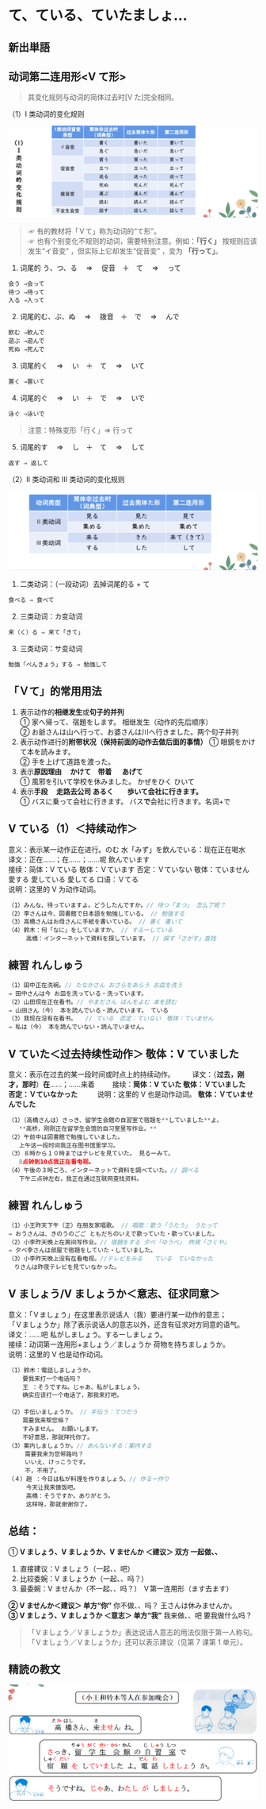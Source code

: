 # て、ている、ていたましょ...

## 新出単語


## 动词第二连用形<V て形>

> 其变化规则与动词的简体过去时[V た]完全相同。

（1）I 类动词的变化规则

![avatar](../images/I类て.png)

> ☞ 有的教材将「Ｖて」称为动词的“て形”。  
> ☞ 也有个别变化不规则的动词，需要特别注意。例如：**「行く」** 按规则应该发生“イ音变”
> ，但实际上它却发生“促音变”
> ，变为 **「行って」**。

1. 词尾的 う、つ、る　 ⇒ 　促音　＋　て　 ⇒ 　って

```ts
会う ⇒会って
待つ ⇒待って
入る ⇒入って
```

2. 词尾的む、ぶ、ぬ　 ⇒ 　拨音　＋　で　 ⇒ 　んで

```ts
飲む ⇒飲んで
遊ぶ ⇒遊んで
死ぬ ⇒死んで
```

3. 词尾的く　 ⇒ 　い　＋　て　 ⇒ 　いて

```ts
置く ⇒置いて
```

4. 词尾的ぐ　 ⇒ 　い　＋　で　 ⇒ 　いで

```ts
泳ぐ ⇒泳いで
```

> 注意：特殊变形「行く」⇒ 行って

5. 词尾的す　 ⇒ 　し　＋　て　 ⇒ 　して

```ts
返す ⇒ 返して
```

（2）Ⅱ 类动词和 Ⅲ 类动词的变化规则

![avatar](../images/Ⅱ类动词和Ⅲ类动词て.png)

1. 二类动词：（一段动词）去掉词尾的る + て

```ts
食べる ⇒ 食べて

```

2. 三类动词：カ变动词

```ts
来（く）る ⇒ 来て「きて」
```

3. 三类动词：サ变动词

```ts
勉強「べんきょう」する ⇒ 勉強して

```

## 「Ｖて」的常用用法　　

1. 表示动作的**相继发生**或**句子的并列**  
   ① 家へ帰って、宿題をします。 相继发生（动作的先后顺序）  
   ② お爺さんは山へ行って、お婆さんは川へ行きました。两个句子并列
2. 表示动作进行的**附带状况（保持前面的动作去做后面的事情）**
   ① 眼鏡をかけて本を読みます。  
   ② 手を上げて道路を渡った。
3. 表示**原因理由 　かけて　带着 　 あげて**　  
   ① 風邪を引いて学校を休みました。 かぜをひく ひいて
4. 表示**手段　 走路去公司 あるく　　歩いて会社に行きます。**  
   ① バスに乗って会社に行きます。 バス**で**会社に行きます。名词+で

## V ている（1）＜持续动作＞

意义：表示某一动作正在进行。のむ 水「みず」を飲んでいる：现在正在喝水  
译文：正在......；在......；......呢 飲んでいます  
接续：简体：V ている 敬体：Ｖています 否定：Ｖていない 敬体：ていません  
愛する 愛している 愛してる 口语：Ｖてる  
说明：这里的 V 为动作动词。

```ts
（1）みんな、待っていますよ。どうしたんですか。// 待つ「まつ」 怎么了呢？
（2）李さんは今、図書館で日本語を勉強している。 // 勉強する
（3）高橋さんはお母さんに手紙を書いている。 // 書く 書いて
（4）鈴木：何「なに」をしていますか。 // するーしている
     高橋：インターネットで資料を探しています。 // 探す「さがす」查找
```

## 練習 れんしゅう

```ts
（1）田中正在洗碗。// たなかさん おさらをあらう お皿を洗う
⇒ 田中さんは今 お皿を洗っている・洗っています。
（2）山田现在正在看书。// やまださん ほんをよむ 本を読む
⇒ 山田さん（今） 本を読んでいる・読んでいます。 ている
（3）我现在没有在看书。　　// ている　否定：ていない　敬体：ていません
⇒ 私は（今） 本を読んでいない・読んでいません。
```

## V ていた＜过去持续性动作＞ 敬体：V ていました

意义：表示在过去的某一段时间或时点上的持续动作。 　　
译文：（**过去，刚才，那时**）**在**......；......来着 　　
接续：**简体：V ていた 敬体：Ｖていました　　否定：Ｖていなかった** 　 　
说明：这里的 V 也是动作动词。 **敬体：Ｖていませんでした**

```ts
（1）（高橋さんは）さっき、留学生会館の自習室で宿題を**していました**よ。
   **高桥，刚刚正在留学生会馆的自习室里写作业。**
（2）午前中は図書館で勉強していました。
   上午这一段时间我正在图书馆里学习。
（3）８時から１０時まではテレビを見ていた。 見るーみて。
   8点钟到10点我正在看电视。
（4）午後の３時ごろ、インターネットで資料を調べていた。// 調べる
   下午三点钟左右，我正在通过互联网查找资料。
```

## 練習 れんしゅう

```ts
（1）小王昨天下午（正）在朋友家唱歌。 // 唱歌：歌う「うたう」 うたって
⇒ おうさんは、きのうのごご ともだちのいえで歌っていた・歌っていました。
（2）小李昨天晚上在房间写作业。// 宿題をする 夕べ「ゆうべ」 昨夜「さくや」
⇒ 夕べ李さんは部屋で宿題をしていた・していました。
（3）小李昨天晚上没有在看电视。//テレビをみる　　ている　ていなかった
　りさんは昨夜テレビを見ていなかった。
```

## V ましょう/V ましょうか＜意志、征求同意＞

意义：「Ｖましょう」在这里表示说话人（我）要进行某一动作的意志；  
「Ｖましょうか」除了表示说话人的意志以外，还含有征求对方同意的语气。  
译文：......吧 私がしましょう。するーしましょう。  
接续：动词第一连用形+ましょう／ましょうか 荷物を持ちましょうか。  
说明：这里的 V 也是动作动词。

```ts
（1）鈴木：電話しましょうか。
    要我来打一个电话吗？
    王 ：そうですね。じゃあ、私がしましょう。
    确实应该打一个电话了，那我来打吧。

（2）手伝いましょうか。 // 手伝う：てつだう
    需要我来帮您嘛？
    すみません。 お願いします。
    不好意思，那就拜托你了。
（3）案内しましょうか。// あんないする：案内する
   　需要我来为您带路吗？
   　いいえ、けっこうです。
   　不，不用了。
（４）趙 ：今日は私が料理を作りましょう。// 作るー作り
     今天让我来做饭吧。
     高橋：そうですか。ありがとう。
     这样呀，那就谢谢你了。

```

##  **总结：**  
① **V ましょう、V ましょうか、V ませんか ＜建议＞ 双方 一起做、、**

1. 直接建议：V ましょう（一起、、吧）
2. 比较委婉：V ましょうか（一起、、吗？）
3. 最委婉：V ませんか（不一起、、吗？） Ｖ第一连用形（ます去ます）

**② V ませんか＜建议＞ 单方“你”** 你不做、、吗？ 王さんは休みませんか。  
**③ V ましょう、V ましょうか ＜意志＞ 单方“我”** 我来做、、吧 要我做什么吗？

> 「Ｖましょう／Ｖましょうか」表达说话人意志的用法仅限于第一人称句。  
> 「Ｖましょう／Ｖましょうか」还可以表示建议（见第 7 课第 1 单元）。

## 精読の教文




![avatar](../images/8-1-1.png)
